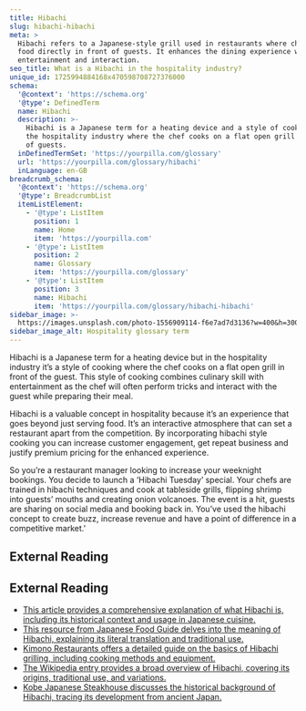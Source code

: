 ```yaml
---
title: Hibachi
slug: hibachi-hibachi
meta: >
  Hibachi refers to a Japanese-style grill used in restaurants where chefs cook
  food directly in front of guests. It enhances the dining experience with
  entertainment and interaction.
seo_title: What is a Hibachi in the hospitality industry?
unique_id: 1725994884168x470598708727376000
schema:
  '@context': 'https://schema.org'
  '@type': DefinedTerm
  name: Hibachi
  description: >-
    Hibachi is a Japanese term for a heating device and a style of cooking in
    the hospitality industry where the chef cooks on a flat open grill in front
    of guests.
  inDefinedTermSet: 'https://yourpilla.com/glossary'
  url: 'https://yourpilla.com/glossary/hibachi'
  inLanguage: en-GB
breadcrumb_schema:
  '@context': 'https://schema.org'
  '@type': BreadcrumbList
  itemListElement:
    - '@type': ListItem
      position: 1
      name: Home
      item: 'https://yourpilla.com'
    - '@type': ListItem
      position: 2
      name: Glossary
      item: 'https://yourpilla.com/glossary'
    - '@type': ListItem
      position: 3
      name: Hibachi
      item: 'https://yourpilla.com/glossary/hibachi-hibachi'
sidebar_image: >-
  https://images.unsplash.com/photo-1556909114-f6e7ad7d3136?w=400&h=300&fit=crop&auto=format
sidebar_image_alt: Hospitality glossary term
---
```


Hibachi is a Japanese term for a heating device but in the hospitality industry it’s a style of cooking where the chef cooks on a flat open grill in front of the guest. This style of cooking combines culinary skill with entertainment as the chef will often perform tricks and interact with the guest while preparing their meal.

Hibachi is a valuable concept in hospitality because it’s an experience that goes beyond just serving food. It’s an interactive atmosphere that can set a restaurant apart from the competition. By incorporating hibachi style cooking you can increase customer engagement, get repeat business and justify premium pricing for the enhanced experience.

So you’re a restaurant manager looking to increase your weeknight bookings. You decide to launch a ‘Hibachi Tuesday’ special. Your chefs are trained in hibachi techniques and cook at tableside grills, flipping shrimp into guests’ mouths and creating onion volcanoes. The event is a hit, guests are sharing on social media and booking back in. You’ve used the hibachi concept to create buzz, increase revenue and have a point of difference in a competitive market.'

## External Reading



## External Reading

*   [This article provides a comprehensive explanation of what Hibachi is, including its historical context and usage in Japanese cuisine.](https://www.spoton.com/blog/what-is-hibachi/)
*   [This resource from Japanese Food Guide delves into the meaning of Hibachi, explaining its literal translation and traditional use.](https://www.japanesefoodguide.com/hibachi/)
*   [Kimono Restaurants offers a detailed guide on the basics of Hibachi grilling, including cooking methods and equipment.](https://www.kimonorestaurants.com/hibachi-grill/hibachi-grill-101-all-the-basics-you-need-to-know-in-2022/)
*   [The Wikipedia entry provides a broad overview of Hibachi, covering its origins, traditional use, and variations.](https://en.wikipedia.org/wiki/Hibachi)
*   [Kobe Japanese Steakhouse discusses the historical background of Hibachi, tracing its development from ancient Japan.](https://kobesteakhouse.com/history-of-hibachi/)
